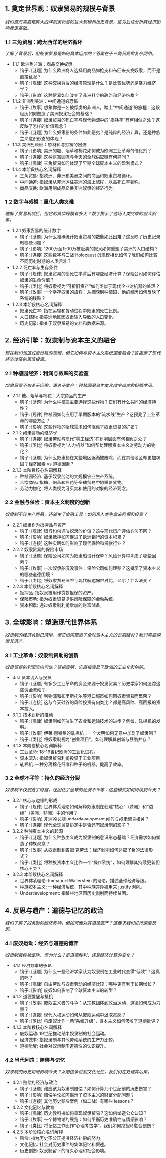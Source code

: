 ﻿## 1. 奠定世界观：奴隶贸易的规模与背景
*我们首先需要理解大西洋奴隶贸易的巨大规模和历史背景，这为后续分析其经济影响奠定基础。*

### 1.1 三角贸易：跨大西洋的经济循环
*了解了背景后，但奴隶贸易是如何具体运作的？答案在于三角贸易的复杂网络。*
- 1.1.1 欧洲到非洲：商品交换奴隶
  - 钩子: [谜题] 为什么欧洲商人选择用商品如枪支和布匹来交换奴隶，而不是直接征服？
  - 钩子: [规律] 这种交换背后的经济原理是什么？是比较优势还是暴力经济学？
  - 钩子: [影响] 这种贸易如何改变了非洲社会的政治和经济结构？
- 1.1.2 非洲到美洲：中间通道的恐怖
  - 钩子: [故事] 想象你是一名被俘虏的非洲人，踏上“中间通道”的旅程：这段经历如何塑造了美洲奴隶社会的基础？
  - 钩子: [连接] 奴隶贸易的死亡率与现代物流中的“损耗率”有何相似之处？这反映了怎样的价值观念？
  - 钩子: [谜题] 为什么奴隶船的条件如此恶劣？是纯粹的经济计算，还是种族主义意识形态的体现？
- 1.1.3 美洲到欧洲：原材料与财富的回流
  - 钩子: [影响] 美洲的糖、烟草和棉花如何成为欧洲工业革命的催化剂？
  - 钩子: [连接] 这种财富回流与今天的全球供应链有何异同？
  - 钩子: [规律] 三角贸易如何体现了早期全球资本主义的盈利模式？
- 1.1.4 本阶段核心名词解释
  - 三角贸易: 指欧洲、非洲和美洲之间的商品和奴隶贸易循环。
  - 中间通道: 指奴隶从非洲运往美洲的海上旅程，以高死亡率著称。
  - 商品交换: 欧洲用制成品交换非洲奴隶的经济行为。

### 1.2 数字与规模：量化人类灾难
*理解了贸易机制后，但它的真实规模有多大？数字揭示了这场人类灾难的宏大叙事。*
- 1.2.1 奴隶贸易的统计数字
  - 钩子: [谜题] 为什么准确统计奴隶贸易的数量如此困难？这反映了历史记录的哪些问题？
  - 钩子: [影响] 1200万至1500万被贩卖的奴隶如何重塑了美洲的人口结构？
  - 钩子: [连接] 这些数字与二战 Holocaust 的规模相比如何？我们如何比较不同历史时期的人类苦难？
- 1.2.2 死亡率与生存条件
  - 钩子: [规律] 奴隶贸易的高死亡率背后有哪些经济计算？保险公司如何评估奴隶的生命价值？
  - 钩子: [类比] 将奴隶视为“可折旧资产”如何类似于现代企业对机器的处理？
  - 钩子: [故事] 一个幸存奴隶的旅程：从捕获到种植园，他的经历如何反映了系统的残酷？
- 1.2.3 本阶段核心名词解释
  - 奴隶死亡率: 指在运输和劳动过程中奴隶的死亡比例。
  - 人口结构: 指美洲地区因奴隶输入导致的人口变化。
  - 历史记录: 指关于奴隶贸易的文档和数据来源。

## 2. 经济引擎：奴隶制与资本主义的融合
*现在我们知道奴隶贸易的规模，但它如何与资本主义系统深度融合？这揭示了现代经济体系的黑暗根源。*

### 2.1 种植园经济：利润与效率的实验室
*奴隶贸易不仅关于运输，更关于生产：种植园是资本主义效率追求的极端体现。*
- 2.1.1 糖、烟草与棉花：大宗商品的生产
  - 钩子: [谜题] 为什么种植园主要选择这些作物？它们有什么共同的经济特性？
  - 钩子: [规律] 种植园如何应用了早期版本的“流水线”生产？这预兆了工业革命的哪些方面？
  - 钩子: [影响] 这些作物的全球需求如何驱动了奴隶贸易的扩张？
- 2.1.2 奴隶劳动的经济学
  - 钩子: [连接] 奴隶劳动与现代“零工经济”在剥削层面有何相似之处？
  - 钩子: [类比] 将奴隶视为“人力机器”如何帮助理解资本主义对劳动力的物化？
  - 钩子: [谜题] 为什么奴隶制在某些地区逐渐被废除，而在其他地区却更加巩固？经济因素 vs 道德因素？
- 2.1.3 本阶段核心名词解释
  - 种植园经济: 基于奴隶劳动的大规模农业生产系统。
  - 大宗商品: 指糖、烟草和棉花等全球贸易中的重要货物。
  - 劳动力物化: 将人类视为可买卖和使用的对象的经济观念。

### 2.2 金融与保险：资本主义制度的创新
*奴隶制不仅生产商品，还催生了金融工具：如何用人类生命来担保和投资？*
- 2.2.1 奴隶作为抵押品与资产
  - 钩子: [规律] 银行如何评估奴隶的价值？这与现代资产评估有何不同？
  - 钩子: [影响] 奴隶抵押如何促进了欧洲银行的资本积累？
  - 钩子: [连接] 这种实践如何影响了现代保险和贷款行业？
- 2.2.2 奴隶贸易的保险市场
  - 钩子: [谜题] 保险公司如何为奴隶船设计保单？风险计算中考虑了哪些因素？
  - 钩子: [故事] 一次奴隶船沉没事件：保险公司如何理赔？这揭示了资本主义的哪些道德困境？
  - 钩子: [类比] 将奴隶贸易保险与现代航运保险对比，显示了什么演变？
- 2.2.3 本阶段核心名词解释
  - 抵押品: 指奴隶被用作贷款担保的资产。
  - 保险市场: 指为奴隶贸易提供风险保障的金融系统。
  - 资本积累: 通过奴隶制利润增加的财富储备。

## 3. 全球影响：塑造现代世界体系
*奴隶制的经济机制已清晰，但它如何塑造了全球资本主义的长期结构？我们需要探索其遗产。*

### 3.1 工业革命：奴隶制资助的创新
*奴隶贸易的利润流向何处？证据表明，它直接资助了欧洲的工业化和创新。*
- 3.1.1 资本流入与投资
  - 钩子: [谜题] 有多少工业革命的资金来源于奴隶贸易？历史学家如何追踪这些资金流动？
  - 钩子: [影响] 利物浦和布里斯托尔等港口城市如何因奴隶贸易而繁荣？
  - 钩子: [连接] 这与今天硅谷的风险投资有何类比？都是高风险、高回报的资本投入。
- 3.1.2 技术创新的推动
  - 钩子: [规律] 奴隶制如何催生了农业和运输技术的进步？例如，轧棉机的发明。
  - 钩子: [故事] 伊莱·惠特尼的轧棉机：一个发明如何无意中加剧了奴隶制？
  - 钩子: [类比] 将奴隶制视为“创业项目”，如何理解其创新与残酷并存？
- 3.1.3 本阶段核心名词解释
  - 工业革命: 18-19世纪欧洲的工业化进程。
  - 资本流入: 指奴隶贸易利润投资于工业项目。
  - 轧棉机: 一种分离棉花纤维和种子的机器，提高了效率。

### 3.2 全球不平等：持久的经济分裂
*奴隶制不仅创造了财富，还固化了全球的经济不平等：这些模式如何持续到今天？*
- 3.2.1 核心与边缘的形成
  - 钩子: [规律] 世界体系理论如何解释奴隶制在创建“核心”（欧洲）和“边缘”（美洲、非洲）中的作用？
  - 钩子: [影响] 非洲的长期 underdevelopment 如何与奴隶贸易相关？
  - 钩子: [连接] 现代全球贸易协定中是否还有奴隶制的影子？
- 3.2.2 种族资本主义的起源
  - 钩子: [谜题] 为什么种族主义成为奴隶制的意识形态基础？经济需求如何塑造了种族观念？
  - 钩子: [故事] 从奴隶制到吉姆·克劳法：经济剥削如何适应了新的法律形式？
  - 钩子: [类比] 将种族资本主义比作一个“操作系统”，如何理解其持续更新但核心不变？
- 3.2.3 本阶段核心名词解释
  - 世界体系理论: Immanuel Wallerstein 的理论，描述全球经济等级。
  - 种族资本主义: 一种经济系统，其中种族差异被用来 justify 剥削。
  - Underdevelopment: 指某些地区因历史剥削而持续贫困。

## 4. 反思与遗产：道德与记忆的政治
*我们了解了奴隶制的经济影响，但如何面对其道德遗产？这要求我们进行深度反思。*

### 4.1 废奴运动：经济与道德的博弈
*奴隶制最终被废除，但为什么？是道德胜利，还是经济计算的变化？*
- 4.1.1 经济效率的争论
  - 钩子: [谜题] 为什么一些经济学家认为奴隶制在工业时代变得“低效”？这真的吗？
  - 钩子: [规律] 自由劳动与奴隶劳动的经济比较：哪种更有利于长期增长？
  - 钩子: [影响] 废奴如何影响了全球资本主义的转型？
- 4.1.2 道德觉醒与抵抗
  - 钩子: [故事] 废奴主义者的斗争：从宗教团体到政治运动，道德如何成为力量？
  - 钩子: [连接] 现代人权运动如何从废奴运动中汲取灵感？
  - 钩子: [类比] 将废奴比作一场“系统升级”，资本主义如何吸收了道德批评？
- 4.1.3 本阶段核心名词解释
  - 废奴运动: 19世纪推动结束奴隶制的社会运动。
  - 经济效率: 指奴隶制与其他劳动系统的生产力比较。
  - 道德觉醒: 社会对奴隶制不道德性的认识提升。

### 4.2 当代回声：赔偿与记忆
*奴隶制的历史如何影响今天？从赔偿争论到文化记忆，我们仍在处理其后果。*
- 4.2.1 赔偿的经济与政治
  - 钩子: [谜题] 谁应该为奴隶制赔偿？如何计算几个世纪前的历史伤害？
  - 钩子: [影响] 赔偿争论如何揭示了资本主义的财富分配问题？
  - 钩子: [连接] 其他历史赔偿案例（如二战）有哪些 lessons？
- 4.2.2 文化记忆与教育
  - 钩子: [规律] 历史教科书如何呈现奴隶贸易？这如何塑造公众认知？
  - 钩子: [故事] 一个博物馆的展览：如何平衡历史准确性与情感影响？
  - 钩子: [类比] 将记忆工作比作“心理考古学”，我们如何挖掘和愈合创伤？
- 4.2.3 本阶段核心名词解释
  - 赔偿: 指为历史不公正提供经济补偿的努力。
  - 文化记忆: 社会对历史事件的集体记忆和叙述。
  - 历史创伤: 奴隶制留下的持久心理和社会影响。
